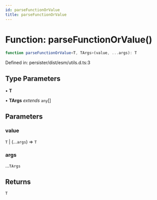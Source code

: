 ```yaml
---
id: parseFunctionOrValue
title: parseFunctionOrValue
---
```


<!-- DO NOT EDIT: this page is autogenerated from the type comments -->

# Function: parseFunctionOrValue()

```ts
function parseFunctionOrValue<T, TArgs>(value, ...args): T
```

Defined in: persister/dist/esm/utils.d.ts:3

## Type Parameters

• **T**

• **TArgs** *extends* `any`[]

## Parameters

### value

`T` | (...`args`) => `T`

### args

...`TArgs`

## Returns

`T`
